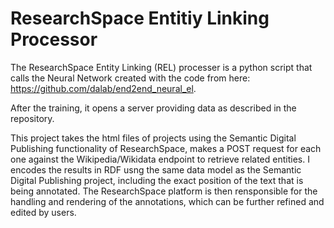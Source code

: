 # ResearchSpace Entitiy Linking Processor

The ResearchSpace Entity Linking (REL) processer is a python script that calls the Neural Network created with the code from here: https://github.com/dalab/end2end_neural_el.

After the training, it opens a server providing data as described in the repository.

This project takes the html files of projects using the Semantic Digital Publishing functionality of ResearchSpace, makes a POST request for each one against the Wikipedia/Wikidata endpoint to retrieve related entities. I encodes the results in RDF usng the same data model as the Semantic Digital Publishing project, including the exact position of the text that is being annotated. The ResearchSpace platform is then rensponsible for the handling and rendering of the annotations, which can be further refined and edited by users.
